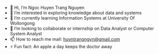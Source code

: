 - 👋 Hi, I’m Ngoc Huyen Trang Nguyen 
- 👀 I’m interested in exploring knowledge about data and systems
- 🌱 I’m currently learning Information Systems at University Of Wollongong
- 💞️ I’m looking to collaborate or internship on Data Analyst or Computer System Analyst
- 📫 How to reach me mail: huyntrangngyn@gmail.com
- ⚡ Fun fact: An apple a day keeps the doctor away
<!---
ngynhuyntrang/ngynhuyntrang is a ✨ special ✨ repository because its `README.md` (this file) appears on your GitHub profile.
You can click the Preview link to take a look at your changes.
--->

